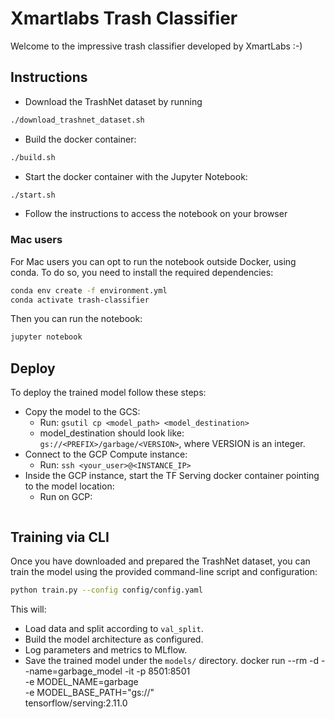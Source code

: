 # Xmartlabs Trash Classifier

Welcome to the impressive trash classifier developed by XmartLabs :-)

## Instructions

* Download the TrashNet dataset by running

```bash
./download_trashnet_dataset.sh
```

* Build the docker container:

```bash
./build.sh
```

* Start the docker container with the Jupyter Notebook:

```bash
./start.sh
```

* Follow the instructions to access the notebook on your browser


### Mac users
For Mac users you can opt to run the notebook outside Docker, using conda.
To do so, you need to install the required dependencies:

```bash
conda env create -f environment.yml
conda activate trash-classifier
```

Then you can run the notebook:

```bash
jupyter notebook
```


## Deploy

To deploy the trained model follow these steps:
* Copy the model to the GCS:
  * Run: `gsutil cp <model_path> <model_destination>`
  * model_destination should look like: `gs://<PREFIX>/garbage/<VERSION>`, where VERSION is an integer.
* Connect to the GCP Compute instance:
  * Run: `ssh <your_user>@<INSTANCE_IP>`
* Inside the GCP instance, start the TF Serving docker container pointing to the model location:
  * Run on GCP:
  ```
## Training via CLI

Once you have downloaded and prepared the TrashNet dataset, you can train the model using the provided command-line script and configuration:

```bash
python train.py --config config/config.yaml
```

This will:
- Load data and split according to `val_split`.
- Build the model architecture as configured.
- Log parameters and metrics to MLflow.
- Save the trained model under the `models/` directory.
  docker run --rm -d --name=garbage_model -it -p 8501:8501 \
        -e MODEL_NAME=garbage \
        -e MODEL_BASE_PATH="gs://<PREFIX>" \
        tensorflow/serving:2.11.0
  ```

